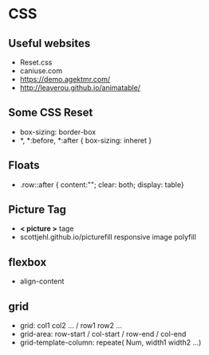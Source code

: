 # CSS

## Useful websites

* Reset.css
* caniuse.com
* https://demo.agektmr.com/
* http://leaverou.github.io/animatable/

## Some CSS Reset

* box-sizing: border-box
* *, *:before, *:after { box-sizing: inheret }

## Floats

* .row::after { content:""; clear: both; display: table}

## Picture Tag

* __< picture >__ tage
* scottjehl.github.io/picturefill responsive image polyfill

## flexbox

* align-content

## grid

* grid: col1 col2 ... / row1 row2 ...
* grid-area: row-start / col-start / row-end / col-end
* grid-template-column: repeate( Num, width1 width2 ...)